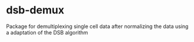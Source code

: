 # dsb-demux
Package for demultiplexing single cell data after normalizing the data using a adaptation of the DSB algorithm
